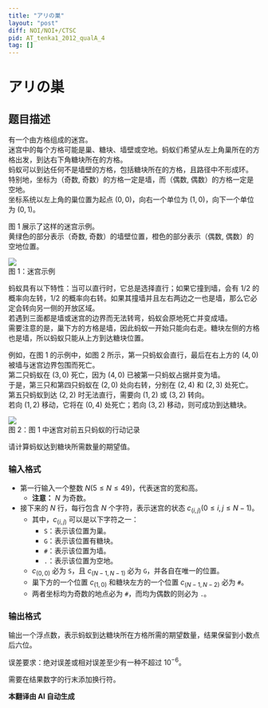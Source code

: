 ```yaml
---
title: "アリの巣"
layout: "post"
diff: NOI/NOI+/CTSC
pid: AT_tenka1_2012_qualA_4
tag: []
---
```


# アリの巣

## 题目描述

有一个由方格组成的迷宫。  
迷宫中的每个方格可能是巢、糖块、墙壁或空地。蚂蚁们希望从左上角巢所在的方格出发，到达右下角糖块所在的方格。  
蚂蚁可以到达任何不是墙壁的方格，包括糖块所在的方格，且路径中不形成环。  
特别地，坐标为（奇数, 奇数）的方格一定是墙，而（偶数, 偶数）的方格一定是空地。  
坐标系统以左上角的巢位置为起点 $(0,0)$，向右一个单位为 $(1,0)$，向下一个单位为 $(0,1)$。

图 $1$ 展示了这样的迷宫示例。  
黄绿色的部分表示（奇数, 奇数）的墙壁位置，橙色的部分表示（偶数, 偶数）的空地位置。

![](https://cdn.luogu.com.cn/upload/vjudge_pic/AT_tenka1_2012_qualA_4/69381e5f6879ada138ec32cc1eb760a193b9e613.png)  
图 $1$：迷宫示例

蚂蚁具有以下特性：当可以直行时，它总是选择直行；如果它撞到墙，会有 $1/2$ 的概率向左转，$1/2$ 的概率向右转。如果其撞墙并且左右两边之一也是墙，那么它必定会转向另一侧的开放区域。  
若遇到三面都是墙或迷宫的边界而无法转弯，蚂蚁会原地死亡并变成墙。  
需要注意的是，巢下方的方格是墙，因此蚂蚁一开始只能向右走。糖块左侧的方格也是墙，所以蚂蚁只能从上方到达糖块位置。

例如，在图 $1$ 的示例中，如图 $2$ 所示，第一只蚂蚁会直行，最后在右上方的 $(4,0)$ 被墙与迷宫边界包围而死亡。  
第二只蚂蚁在 $(3,0)$ 死亡，因为 $(4,0)$ 已被第一只蚂蚁占据并变为墙。  
于是，第三只和第四只蚂蚁在 $(2,0)$ 处向右转，分别在 $(2,4)$ 和 $(2,3)$ 处死亡。  
第五只蚂蚁到达 $(2,2)$ 时无法直行，需要向 $(1,2)$ 或 $(3,2)$ 转向。  
若向 $(1,2)$ 移动，它将在 $(0,4)$ 处死亡；若向 $(3,2)$ 移动，则可成功到达糖块。

![](https://cdn.luogu.com.cn/upload/vjudge_pic/AT_tenka1_2012_qualA_4/e47bc2a12cf9e76a540cb3d822ff37cd58055083.png)  
图 $2$：图 $1$ 中迷宫对前五只蚂蚁的行动记录

请计算蚂蚁达到糖块所需数量的期望值。

### 输入格式

- 第一行输入一个整数 $N(5 \le N \le 49)$，代表迷宫的宽和高。 
  - **注意：** $N$ 为奇数。
- 接下来的 $N$ 行，每行包含 $N$ 个字符，表示迷宫的状态 $c_{(i,j)}(0 \le i, j \le N-1)$。  
  - 其中，$c_{(i,j)}$ 可以是以下字符之一：
    - `S`：表示该位置为巢。
    - `G`：表示该位置有糖块。
    - `#`：表示该位置为墙。
    - `.`：表示该位置为空地。
  - $c_{(0,0)}$ 必为 `S`，且 $c_{(N-1,N-1)}$ 必为 `G`，并各自在唯一的位置。
  - 巢下方的一个位置 $c_{(1,0)}$ 和糖块左方的一个位置 $c_{(N-1,N-2)}$ 必为 `#`。
  - 两者坐标均为奇数的地点必为 `#`，而均为偶数的则必为 `.`。

### 输出格式

输出一个浮点数，表示蚂蚁到达糖块所在方格所需的期望数量，结果保留到小数点后六位。

误差要求：绝对误差或相对误差至少有一种不超过 $10^{-6}$。

需要在结果数字的行末添加换行符。

 **本翻译由 AI 自动生成**

